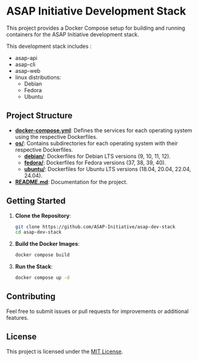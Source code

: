 # ASAP Initiative Development Stack

This project provides a Docker Compose setup for building and running containers for the ASAP Initiative development stack. 

This development stack includes :
* asap-api
* asap-cli
* asap-web
* linux distributions:
  * Debian
  * Fedora
  * Ubuntu

## Project Structure

- **[docker-compose.yml](docker-compose.yml)**: Defines the services for each operating system using the respective Dockerfiles.
- **[os/](os/)**: Contains subdirectories for each operating system with their respective Dockerfiles.
  - **[debian/](os/debian/)**: Dockerfiles for Debian LTS versions (9, 10, 11, 12).
  - **[fedora/](os/fedora/)**: Dockerfiles for Fedora versions (37, 38, 39, 40).
  - **[ubuntu/](os/ubuntu/)**: Dockerfiles for Ubuntu LTS versions (18.04, 20.04, 22.04, 24.04).
- **[README.md](README.md)**: Documentation for the project.

## Getting Started

1. **Clone the Repository**: 

   ```bash
   git clone https://github.com/ASAP-Initiative/asap-dev-stack
   cd asap-dev-stack
   ```

2. **Build the Docker Images**:

   ```bash
   docker compose build
   ```

3. **Run the Stack**: 

   ```bash
   docker compose up -d
   ```

## Contributing

Feel free to submit issues or pull requests for improvements or additional features. 

## License

This project is licensed under the [MIT License](LICENSE).
